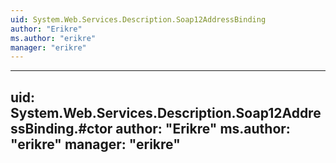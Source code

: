 ```yaml
---
uid: System.Web.Services.Description.Soap12AddressBinding
author: "Erikre"
ms.author: "erikre"
manager: "erikre"
---
```


---
uid: System.Web.Services.Description.Soap12AddressBinding.#ctor
author: "Erikre"
ms.author: "erikre"
manager: "erikre"
---
